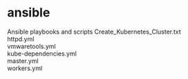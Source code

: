 # ansible
Ansible playbooks and scripts 
Create_Kubernetes_Cluster.txt   
httpd.yml  
vmwaretools.yml  
kube-dependencies.yml  
master.yml  
workers.yml
